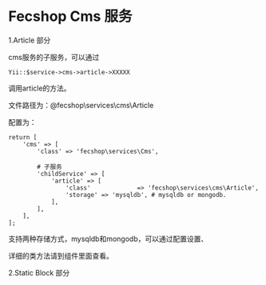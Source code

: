 Fecshop Cms 服务
===============


1.Article 部分

cms服务的子服务，可以通过

```
Yii::$service->cms->article->XXXXX
```

调用article的方法。

文件路径为：@fecshop\services\cms\Article


配置为：

```
return [
	'cms' => [
		'class' => 'fecshop\services\Cms',
		
		# 子服务
		'childService' => [
			'article' => [
				'class' 			=> 'fecshop\services\cms\Article',
				'storage' => 'mysqldb', # mysqldb or mongodb.
			],
		],
	],
];
```

支持两种存储方式，mysqldb和mongodb，可以通过配置设置、

详细的类方法请到组件里面查看。




2.Static Block 部分
















